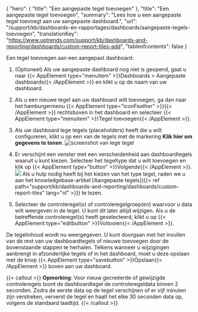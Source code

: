 {
  "hero": {
    "title": "Een aangepaste tegel toevoegen"
  },
  "title": "Een aangepaste tegel toevoegen",
  "summary": "Lees hoe u een aangepaste tegel toevoegt aan uw aangepaste dashboard.",
  "url": "/support/kb/dashboards-en-rapportages/dashboards/aangepaste-tegels-toevoegen",
  "translationKey": "https://www.uptrends.com/support/kb/dashboards-and-reporting/dashboards/custom-report-tiles-add",
  "tableofcontents": false
}

Een tegel toevoegen aan een aangepast dashboard:

1. (Optioneel) Als uw aangepaste dashboard nog niet is geopend, gaat u naar {{< AppElement type="menuitem" >}}Dashboards > Aangepaste dashboards{{< /AppElement >}} en klikt u op de naam van uw dashboard.

2. Als u een nieuwe tegel aan uw dashboard wilt toevoegen, ga dan naar het hamburgermenu {{< AppElement type="iconFeather" >}}{{< /AppElement >}} rechtsboven in het dashboard en selecteer {{< AppElement type="menuitem" >}}Tegel toevoegen{{< /AppElement >}}. 

3. Als uw dashboard lege tegels (placeholders) heeft die u wilt configureren, klikt u op een van de tegels met de markering **Klik hier om gegevens te tonen**.
   ![screenshot van lege tegel](/img/content/scr_empty-dashboard-tile.min.png)

4. Er verschijnt een venster met een verscheidenheid aan dashboardtegels waaruit u kunt kiezen. Selecteer het tegeltype dat u wilt toevoegen en klik op {{< AppElement type="button" >}}Volgende{{< /AppElement >}}.  
![](/img/content/df4a4f64-1549-4568-b062-7a2f4b1c6f88.png)
    Als u hulp nodig heeft bij het kiezen van het type tegel, raden we u aan het knowledgebase-artikel [Aangepaste tegels]({{< ref path="support/kb/dashboards-and-reporting/dashboards/custom-report-tiles" lang="nl" >}}) te lezen.
5. Selecteer de controleregel(s) of controleregelgroep(en) waarvoor u data wilt weergeven in de tegel. U kunt dit later altijd wijzigen. 
    Als u de betreffende controleregel(s) heeft geselecteerd, klikt u op {{< AppElement type="editbutton" >}}Voltooien{{< /AppElement >}}.

De tegelinhoud wordt nu weergegeven. U kunt doorgaan met het invullen van de rest van uw dashboardtegels of nieuwe toevoegen door de bovenstaande stappen te herhalen. Telkens wanneer u wijzigingen aanbrengt in afzonderlijke tegels of in het dashboard, moet u deze opslaan met de knop {{< AppElement type="savebutton" >}}Opslaan{{< /AppElement >}} boven aan uw dashboard.

{{< callout >}}
**Opmerking**: Voor nieuw gecreëerde of gewijzigde controleregels toont de dashboardtegel de controleregeldata binnen 2 seconden. Zodra de eerste data op de tegel verschijnen of er vijf minuten zijn verstreken, ververst de tegel en haalt het elke 30 seconden data op, volgens de standaard laadtijd.
{{< /callout >}}